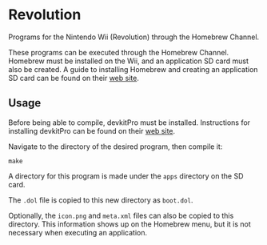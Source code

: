 # Revolution

Programs for the Nintendo Wii (Revolution) through the Homebrew Channel.

These programs can be executed through the Homebrew Channel. Homebrew must be installed on the Wii, and an application SD card must also be created. A guide to installing Homebrew and creating an application SD card can be found on their [web site](http://wiibrew.org/wiki/Homebrew_setup).

## Usage

Before being able to compile, devkitPro must be installed. Instructions for installing devkitPro can be found on their [web site](http://devkitpro.org/wiki/Getting_Started).

Navigate to the directory of the desired program, then compile it:

`make`

A directory for this program is made under the `apps` directory on the SD card.

The `.dol` file is copied to this new directory as `boot.dol`.

Optionally, the `icon.png` and `meta.xml` files can also be copied to this directory. This information shows up on the Homebrew menu, but it is not necessary when executing an application.
